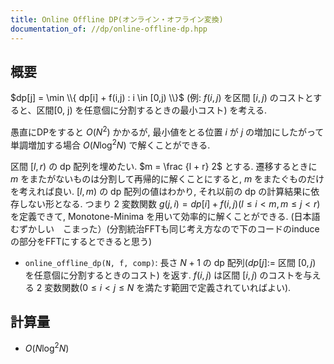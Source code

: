 ```yaml
---
title: Online Offline DP(オンライン・オフライン変換)
documentation_of: //dp/online-offline-dp.hpp
---
```


## 概要

$dp[j] = \min \\{ dp[i] + f(i,j) : i \in [0,j) \\}$ (例: $f(i,j)$ を区間 $[i,j)$ のコストとすると、区間[0, j) を任意個に分割するときの最小コスト) を考える.

愚直にDPをすると $O(N^2)$ かかるが, 最小値をとる位置 $i$ が $j$ の増加にしたがって単調増加する場合 $O(N \log^2 N)$ で解くことができる.

区間 $[l, r)$ の dp 配列を埋めたい. $m = \frac {l + r} 2$ とする.
遷移するときに $m$ をまたがないものは分割して再帰的に解くことにすると, $m$ をまたぐものだけを考えれば良い. $[l, m)$ の dp 配列の値はわかり, それ以前の dp の計算結果に依存しない形となる. つまり $2$ 変数関数 $g(j, i) = dp[i] + f(i, j) (l \le i \lt m, m \leq j \lt r)$ を定義できて, Monotone-Minima を用いて効率的に解くことができる. (日本語むずかしい　こまった）(分割統治FFTも同じ考え方なので下のコードのinduceの部分をFFTにするとできると思う)


* `online_offline_dp(N, f, comp)`: 長さ $N + 1$ の dp 配列($dp[j]:=$ 区間 $[0, j)$ を任意個に分割するときのコスト) を返す. $f(i, j)$ は区間 $[i, j)$ のコストを与える $2$ 変数関数($0 \leq i \lt j \leq N$ を満たす範囲で定義されていればよい).

## 計算量

* $O(N \log^2 N)$
